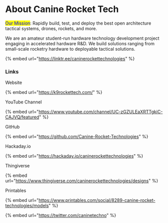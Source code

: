 # About Canine Rocket Tech

<mark style="color:blue;">Our Mission</mark>: Rapidly build, test, and deploy the best open architecture tactical systems, drones, rockets, and more.

We are an amateur student-run hardware technology development project engaging in accelerated hardware R\&D. We build solutions ranging from small-scale rocketry hardware to deployable tactical solutions.



{% embed url="https://linktr.ee/caninerockettechnologies" %}

### Links

Website

{% embed url="https://k9rockettech.com/" %}

YouTube Channel

{% embed url="https://www.youtube.com/channel/UC-zGZULEaXRTTgkiC-CAJVQ/featured" %}

GitHub

{% embed url="https://github.com/Canine-Rocket-Technologies" %}

Hackaday.io

{% embed url="https://hackaday.io/caninerockettechnologies" %}

Thingiverse

{% embed url="https://www.thingiverse.com/caninerockettechnologies/designs" %}

Printables

{% embed url="https://www.printables.com/social/8289-canine-rocket-technologies/models" %}

{% embed url="https://twitter.com/caninetechno" %}

